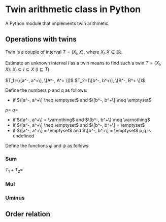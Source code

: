 # Twin arithmetic class in Python
A Python module that implements twin arithmetic.
## Operations with twins
Twin is a couple of interval $T=(X_l,X)$, where $X_l,X \in \mathbb{IR}$.

Estimate an unknown interval 𝐼 as a twin means to find such a twin $T=(X_l,X)$: $X_l \subseteq I \subseteq X$ ($I \sqsubseteq T$).

$T_1=(\[a^-, a^+\], \[A^-, A^+ \])$
$T_2=(\[b^-, b^+\], \[B^-, B^+ \])$

Define the numbers p and q as follows:
- if $\[a^-, a^+\] \neq \emptyset$ and $\[b^-, b^+\] \neq \emptyset$


$p=$
$q=$
- if $\[a^-, a^+\] = \varnothing$ and $\[b^-, b^+\] \neq \varnothing$
- if $\[a^-, a^+\] \neq \emptyset$ and $\[b^-, b^+\] = \emptyset$
- if $\[a^-, a^+\] = \emptyset$ and $\[b^-, b^+\] = \emptyset$
p,q is undefined

Define the functions $\varphi$ and $\psi$ as follows:


### Sum
$T_1+T_2=$

### Mul

### Uminus

## Order relation

